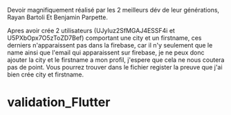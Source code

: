 Devoir magnifiquement réalisé par les 2 meilleurs dév de leur générations, Rayan Bartoli Et Benjamin Parpette.

Apres avoir crée 2 utilisateurs (UJyIuz2SfMGAJ4ESSF4i et U5PXbOpx7O5zToZD7Bef) comportant une city et un firstname, ces derniers n'apparaissent pas dans la firebase, car il n'y seulement que le name ainsi que l'email qui apparaissent sur firebase, je ne peux donc ajouter la city et le firstname a mon profil, j'espere que cela ne nous coutera pas de point.
Vous pourrez trouver dans le fichier register la preuve que j'ai bien crée city et firstname.
# validation_Flutter
